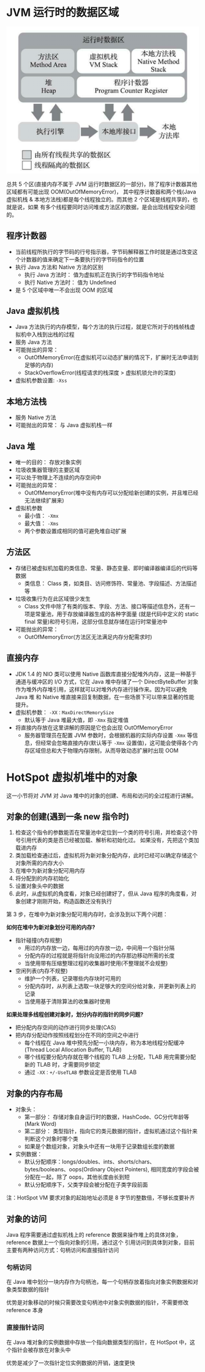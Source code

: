 # JVM 运行时的数据区域

![](img/内存区域.png)

总共 5 个区(直接内存不属于 JVM 运行时数据区的一部分)，除了程序计数器其他区域都有可能出现 OOM(OutOfMemoryError)，
其中程序计数器和两个栈(Java 虚拟机栈 & 本地方法栈)都是每个线程独立的。而其他 2 个区域是线程共享的，也就是说，如果
有多个线程要同时访问堆或方法区的数据，是会出现线程安全问题的。

## 程序计数器

- 当前线程所执行的字节码的行号指示器，字节码解释器工作时就是通过改变这个计数器的值来确定下一条要执行的字节码指令的位置
- 执行 Java 方法和 Native 方法的区别
  - 执行 Java 方法时： 值为虚拟机正在执行的字节码指令地址
  - 执行 Native 方法时： 值为 Undefined
- 是 5 个区域中唯一不会出现 OOM 的区域

## Java 虚拟机栈

- Java 方法执行的内存模型，每个方法的执行过程，就是它所对于的栈帧栈虚拟机中入栈到出栈的过程
- 服务 Java 方法
- 可能抛出的异常：
  - OutOfMemoryError(在虚拟机可以动态扩展的情况下，扩展时无法申请到足够的内存)
  - StackOverflowError(线程请求的栈深度 > 虚拟机锁允许的深度)
- 虚拟机参数设置: `-Xss`

## 本地方法栈

- 服务 Native 方法
- 可能抛出的异常： 与 Java 虚拟机栈一样

## Java 堆

- 唯一的目的： 存放对象实例
- 垃圾收集器管理的主要区域
- 可以处于物理上不连续的内存空间中
- 可能抛出的异常：
  - OutOfMemoryError(堆中没有内存可以分配给新创建的实例，并且堆已经无法继续扩展来)
- 虚拟机参数
  - 最小值： `-Xmx`
  - 最大值： `-Xms`
  - 两个参数设置成相同的值可避免堆自动扩展

## 方法区

- 存储已被虚拟机加载的类信息、常量、静态变量、即时编译器编译后的代码等数据
  - 类信息： Class 类，如类目、访问修饰符、常量池、字段描述、方法描述等
- 垃圾收集行为在此区域很少发生
  - Class 文件中除了有类的版本、字段、方法、接口等描述信息外，还有一项是常量池，用于存放编译器生成的各种字面量
  (就是代码中定义的 static final 常量)和符号引用，这部分信息就存储在运行时常量池中
- 可能抛出的异常：
  - OutOfMemoryError(方法区无法满足内存分配需求时)

## 直接内存

- JDK 1.4 的 NIO 类可以使用 Native 函数库直接分配堆外内存，这是一种基于通道与缓冲区的 I/O 方式，它在 Java 
堆中存储了一个 DirectByteBuffer 对象作为堆外内存堆引用，这样就可以对堆外内存进行操作来。因为可以避免 Java 堆
和 Native 堆直接来回复制数据，在一些场景下可以带来显著的性能提升。
- 虚拟机参数： `-XX：MaxDirectMemorySize`
  - 默认等于 Java 堆最大值，即 `-Xmx` 指定堆值
- 将直接内存放在这里讲解的原因是它也会出现 OutOfMemoryError
  - 服务器管理员在配置 JVM 参数时，会根据机器的实际内存设置 `-Xmx` 等信息，但经常会忽略直接内存(默认等于 `-Xmx` 
  设置值)，这可能会使得各个内存区域但总和大于物理内存限制，从而导致动态扩展时出现 OOM
  
# HotSpot 虚拟机堆中的对象

这一小节将对 JVM 对 Java 堆中的对象的创建、布局和访问的全过程进行讲解。

## 对象的创建(遇到一条 new 指令时)

1. 检查这个指令的参数能否在常量池中定位到一个类的符号引用，并检查这个符号引用代表的类是否已经被加载、解析和初始化过。
如果没有，先把这个类加载进内存
2. 类加载检查通过后，虚拟机将为新对象分配内存，此时已经可以确定存储这个对象所需的内存大小
3. 在堆中为新对象分配可用内存
4. 将分配到的内存初始化
5. 设置对象头中的数据
6. 此时，从虚拟机的角度看，对象已经创建好了，但从 Java 程序的角度看，对象创建才刚刚开始，构造函数还没有执行

第 3 步，在堆中为新对象分配可用内存时，会涉及到以下两个问题：

**如何在堆中为新对象划分可用的内存?**

- 指针碰撞(内存规整)
  - 用过的内存放一边，每用过的内存放一边，中间用一个指针分隔
  - 分配内存的过程就是将指针向没用过的内存那边移动所需的长度
  - 当使用带有压缩整理过程的收集器时使用(不整理就不会规整)
- 空闲列表(内存不规整)
  - 维护一个列表，记录哪些内存块时可用的
  - 分配内存时，从列表上选取一块足够大的空间分给对象，并更新列表上的记录
  - 当使用基于清除算法的收集器时使用
  
**如果处理多线程创建对象时，划分内存的指针的同步问题?**

- 把分配内存空间的动作进行同步处理(CAS)
- 把内存分配动作按照线程划分在不同的空间之中进行
  - 每个线程在 Java 堆中预先分配一小块内存，称为本地线程分配缓冲(Thread Local Allocation Buffer, TLAB)
  - 哪个线程要分配内存就在哪个线程的 TLAB 上分配，TLAB 用完需要分配新的 TLAB 时，才需要同步锁定
  - 通过 `-XX：+/-UseTLAB` 参数设定是否使用 TLAB

## 对象的内存布局

- 对象头：
  - 第一部分： 存储对象自身运行时的数据，HashCode、GC分代年龄等(Mark Word)
  - 第二部分： 类型指针，指向它的类元数据的指针，虚拟机通过这个指针来判断这个对象时哪个类
  - 如果是个数组对象，对象头中还有一块用于记录数组长度的数据
- 实例数据：
  - 默认分配顺序：longs/doubles、ints、shorts/chars、bytes/booleans、oops(Ordinary Object Pointers),
  相同宽度的字段会被分配在一起，除了 oops，其他长度由长到短
  - 默认分配顺序下，父类字段会被分配在子类字段前面

注：HotSpot VM 要求对象的起始地址必须是 8 字节的整数倍，不够长度要补齐

## 对象的访问

Java 程序需要通过虚拟机栈上的 reference 数据来操作堆上的具体对象，reference 数据上一个指向对象的引用，通过这个
引用访问到具体到对象，目前主要有两种访问方式：句柄访问和直接指针访问

### 句柄访问

在 Java 堆中划分一块内存作为句柄池，每一个句柄存放着指向对象实例数据和对象类型数据的指针

优势是对象移动的时候只需要改变句柄池中对象实例数据的指针，不需要修改 reference 本身

### 直接指针访问

在 Java 堆对象的实例数据中存放一个指向数据类型的指针，在 HotSpot 中，这个指针会被存放在对象头中

优势是减少了一次指针定位实例数据的开销，速度更快